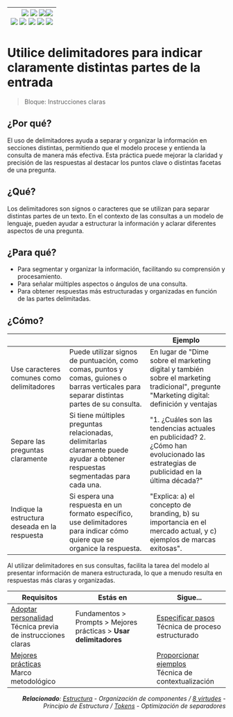 <div align=right>

|[![](https://img.shields.io/badge/-Inicio-FFF?style=flat&logo=Emlakjet&logoColor=black)](/README.md) [![](https://img.shields.io/badge/-Introducción-FFF?style=flat&logo=abbrobotstudio&logoColor=black)](/documentos/intro.md) [![](https://img.shields.io/badge/-Panorámica-FFF?style=flat&logo=openstreetmap&logoColor=black)](/documentos/panoramica.md)[![](https://img.shields.io/badge/-Modelos_de_lenguaje-FFF?style=flat&logo=LiveChat&logoColor=black)](/documentos/LLMs.md)<br>  [![](https://img.shields.io/badge/-Prompts-FFF?style=flat&logo=Proton&logoColor=black)](/documentos/prompts/README.md) [![](https://img.shields.io/badge/-Ing,_de_prompts-FFF?style=flat&logo=googleearthengine&logoColor=black)](/documentos/ingenieriaDePrompts/README.md) [![](https://img.shields.io/badge/-Patrones-FFF?style=flat&logo=textpattern&logoColor=black)](/documentos/ingenieriaDePrompts/patrones/README.md) [![](https://img.shields.io/badge/8vP-FFF?style=flat&logo=v8&logoColor=black)](/documentos/prompts/mejoresPracticas/8virtudesDelPrompting.md) [![](https://img.shields.io/badge/-Casos_de_uso-FFF?style=flat&logo=gitbook&logoColor=black)](/documentos/casosDeUso/README.md)|
|-:|

</div>

# Utilice delimitadores para indicar claramente distintas partes de la entrada

> Bloque: Instrucciones claras

## ¿Por qué?

El uso de delimitadores ayuda a separar y organizar la información en secciones distintas, permitiendo que el modelo procese y entienda la consulta de manera más efectiva. Esta práctica puede mejorar la claridad y precisión de las respuestas al destacar los puntos clave o distintas facetas de una pregunta.

## ¿Qué?

Los delimitadores son signos o caracteres que se utilizan para separar distintas partes de un texto. En el contexto de las consultas a un modelo de lenguaje, pueden ayudar a estructurar la información y aclarar diferentes aspectos de una pregunta.

## ¿Para qué?

- Para segmentar y organizar la información, facilitando su comprensión y procesamiento.
- Para señalar múltiples aspectos o ángulos de una consulta.
- Para obtener respuestas más estructuradas y organizadas en función de las partes delimitadas.

## ¿Cómo?

|||Ejemplo|
|-|-|-|
Use caracteres comunes como delimitadores| Puede utilizar signos de puntuación, como comas, puntos y comas, guiones o barras verticales para separar distintas partes de su consulta.|En lugar de "Dime sobre el marketing digital y también sobre el marketing tradicional", pregunte "Marketing digital: definición y ventajas | Marketing tradicional: definición y ventajas".
|Separe las preguntas claramente|Si tiene múltiples preguntas relacionadas, delimitarlas claramente puede ayudar a obtener respuestas segmentadas para cada una.|"1. ¿Cuáles son las tendencias actuales en publicidad? 2. ¿Cómo han evolucionado las estrategias de publicidad en la última década?"
Indique la estructura deseada en la respuesta|Si espera una respuesta en un formato específico, use delimitadores para indicar cómo quiere que se organice la respuesta.|"Explica: a) el concepto de branding, b) su importancia en el mercado actual, y c) ejemplos de marcas exitosas".

Al utilizar delimitadores en sus consultas, facilita la tarea del modelo al presentar información de manera estructurada, lo que a menudo resulta en respuestas más claras y organizadas.

<div align=right>

|Requisitos|Estás en|Sigue...|
|-|-|-|
|[Adoptar personalidad](adoptarPersonalidad.md)<br>Técnica previa de instrucciones claras|Fundamentos > Prompts > Mejores prácticas > **Usar delimitadores**|[Especificar pasos](especificarPasos.md)<br>Técnica de proceso estructurado
|[Mejores prácticas](README.md)<br>Marco metodológico||[Proporcionar ejemplos](proporcioneEjemplos.md)<br>Técnica de contextualización

<i>**Relacionado**: [Estructura](../componentes.md) - Organización de componentes / [8 virtudes](8virtudesDelPrompting.md) - Principio de Estructura / [Tokens](../tokens.md) - Optimización de separadores</i>

</div>